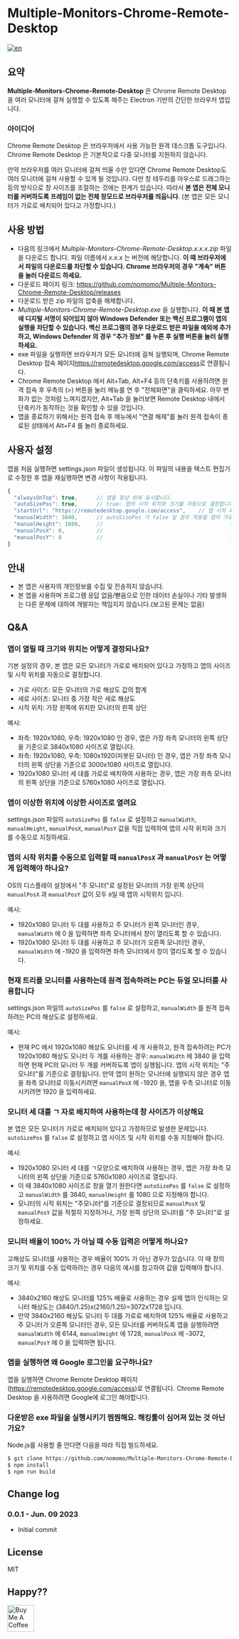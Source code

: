 # Multiple-Monitors-Chrome-Remote-Desktop

[![en](https://img.shields.io/badge/lang-en-red.svg)](https://github.com/nomomo/Multiple-Monitors-Chrome-Remote-Desktop/blob/main/README.en.md)

## 요약

**Multiple-Monitors-Chrome-Remote-Desktop** 은 Chrome Remote Desktop 을 여러 모니터에 걸쳐 실행할 수 있도록 해주는 Electron 기반의 간단한 브라우저 앱입니다.

### 아이디어

Chrome Remote Desktop 은 브라우저에서 사용 가능한 원격 데스크톱 도구입니다. Chrome Remote Desktop 은 기본적으로 다중 모니터를 지원하지 않습니다.

만약 브라우저를 여러 모니터에 걸쳐 띄울 수만 있다면 Chrome Remote Desktop도 여러 모니터에 걸쳐 사용할 수 있게 될 것입니다. 다만 창 테두리를 마우스로 드래그하는 등의 방식으로 창 사이즈를 조절하는 것에는 한계가 있습니다. 따라서 **본 앱은 전체 모니터를 커버하도록 프레임이 없는 전체 창모드로 브라우저를 띄웁니다**. (본 앱은 모든 모니터가 가로로 배치되어 있다고 가정합니다.)

## 사용 방법

- 다음의 링크에서 *Multiple-Monitors-Chrome-Remote-Desktop.x.x.x.zip* 파일을 다운로드 합니다. 파일 이름에서 *x.x.x* 는 버전에 해당합니다. **이 때 브라우저에서 파일의 다운로드를 차단할 수 있습니다. Chrome 브라우저의 경우 "계속" 버튼을 눌러 다운로드 하세요.**
- 다운로드 페이지 링크: <https://github.com/nomomo/Multiple-Monitors-Chrome-Remote-Desktop/releases>
- 다운로드 받은 zip 파일의 압축을 해제합니다.
- *Multiple-Monitors-Chrome-Remote-Desktop.exe* 을 실행합니다. **이 때 본 앱에 디지털 서명이 되어있지 않아 Windows Defender 또는 백신 프로그램이 앱의 실행을 차단할 수 있습니다. 백신 프로그램의 경우 다운로드 받은 파일을 예외에 추가하고, Windows Defender 의 경우 "추가 정보" 를 누른 후 실행 버튼을 눌러 실행하세요.**
- exe 파일을 실행하면 브라우저가 모든 모니터에 걸쳐 실행되며, Chrome Remote Desktop 접속 페이지<https://remotedesktop.google.com/access>로 연결됩니다.
- Chrome Remote Desktop 에서 Alt+Tab, Alt+F4 등의 단축키를 사용하려면 원격 접속 후 우측의 (>) 버튼을 눌러 메뉴를 연 후 "전체화면"을 클릭하세요. 아무 변화가 없는 것처럼 느껴지겠지만, Alt+Tab 을 눌러보면 Remote Desktop 내에서 단축키가 동작하는 것을 확인할 수 있을 것입니다.
- 앱을 종료하기 위해서는 원격 접속 후 메뉴에서 "연결 해제"를 눌러 원격 접속이 종료된 상태에서 Alt+F4 를 눌러 종료하세요.

## 사용자 설정

앱을 처음 실행하면 settings.json 파일이 생성됩니다. 이 파일의 내용을 텍스트 편집기로 수정한 후 앱을 재실행하면 변경 사항이 적용됩니다.

```javascript
{
  "alwaysOnTop": true,      // 앱을 항상 위에 표시합니다.
  "autoSizePos": true,      // true: 앱의 시작 위치와 크기를 자동으로 결정합니다. false: 사용자가 지정한 시작 위치와 크기로 앱을 실행합니다.
  "startUrl": "https://remotedesktop.google.com/access",    // 앱 시작 페이지
  "manualWidth": 3840,      // autoSizePos 가 false 일 경우 적용될 앱의 가로 사이즈
  "manualHeight": 1080,     //                                        세로 사이즈
  "manualPosX": 0,          //                                        가로 시작 위치(주모니터 기준)
  "manualPosY": 0           //                                        세로 시작 위치(주모니터 기준)
}
```

## 안내

- 본 앱은 사용자의 개인정보를 수집 및 전송하지 않습니다.
- 본 앱을 사용하며 프로그램 응답 없음/뻗음으로 인한 데이터 손실이나 기타 발생하는 다른 문제에 대하여 개발자는 책임지지 않습니다.(보고된 문제는 없음)

## Q&A

### 앱이 열릴 때 크기와 위치는 어떻게 결정되나요?

기본 설정의 경우, 본 앱은 모든 모니터가 가로로 배치되어 있다고 가정하고 앱의 사이즈 및 시작 위치를 자동으로 결정합니다.

- 가로 사이즈: 모든 모니터의 가로 해상도 값의 합계
- 세로 사이즈: 모니터 중 가장 작은 세로 해상도
- 시작 위치: 가장 왼쪽에 위치한 모니터의 왼쪽 상단

예시:

- 좌측: 1920x1080, 우측: 1920x1080 인 경우, 앱은 가장 좌측 모니터의 왼쪽 상단을 기준으로 3840x1080 사이즈로 열립니다.
- 좌측: 1920x1080, 우측: 1080x1920(피봇된 모니터) 인 경우, 앱은 가장 좌측 모니터의 왼쪽 상단을 기준으로 3000x1080 사이즈로 열립니다.
- 1920x1080 모니터 세 대를 가로로 배치하여 사용하는 경우, 앱은 가장 좌측 모니터의 왼쪽 상단을 기준으로 5760x1080 사이즈로 열립니다.

### 앱이 이상한 위치에 이상한 사이즈로 열려요

settings.json 파일의 `autoSizePos` 를 `false` 로 설정하고 `manualWidth`, `manualHeight`, `manualPosX`, `manualPosY` 값을 직접 입력하여 앱의 시작 위치와 크기를 수동으로 지정하세요.

### 앱의 시작 위치를 수동으로 입력할 때 `manualPosX` 과 `manualPosY` 는 어떻게 입력해야 하나요?

OS의 디스플레이 설정에서 "주 모니터"로 설정된 모니터의 가장 왼쪽 상단이 `manualPosX` 과 `manualPosY` 값이 모두 `0`일 때 앱의 시작위치 입니다.

예시:

- 1920x1080 모니터 두 대를 사용하고 주 모니터가 왼쪽 모니터인 경우, `manualWidth` 에 0 을 입력하면 좌측 모니터에서 창이 열리도록 할 수 있습니다.
- 1920x1080 모니터 두 대를 사용하고 주 모니터가 오른쪽 모니터인 경우, `manualWidth` 에 -1920 을 입력하면 좌측 모니터에서 창이 열리도록 할 수 있습니다.

### 현재 트리플 모니터를 사용하는데 원격 접속하려는 PC는 듀얼 모니터를 사용합니다

settings.json 파일의 `autoSizePos` 를 `false` 로 설정하고, `manualWidth` 를 원격 접속하려는 PC의 해상도로 설정하세요.

예시:

- 현재 PC 에서 1920x1080 해상도 모니터를 세 개 사용하고, 원격 접속하려는 PC가 1920x1080 해상도 모니터 두 개를 사용하는 경우: `manualWidth` 에 3840 을 입력하면 현재 PC의 모니터 두 개를 커버하도록 앱이 실행됩니다. 앱의 시작 위치는 "주 모니터"를 기준으로 결정됩니다. 만약 앱이 원하는 모니터에 실행되지 않은 경우 앱을 좌측 모니터로 이동시키려면 `manualPosX` 에 -1920 을, 앱을 우측 모니터로 이동시키려면 1920 을 입력하세요.

### 모니터 세 대를 ㄱ 자로 배치하여 사용하는데 창 사이즈가 이상해요

본 앱은 모든 모니터가 가로로 배치되어 있다고 가정하므로 발생한 문제입니다. `autoSizePos` 를 `false` 로 설정하고 앱 사이즈 및 시작 위치를 수동 지정해야 합니다.

예시:

- 1920x1080 모니터 세 대를 ㄱ모양으로 배치하여 사용하는 경우, 앱은 가장 좌측 모니터의 왼쪽 상단을 기준으로 5760x1080 사이즈로 열립니다.
- 이 때 3840x1080 사이즈로 창을 열기 원한다면 `autoSizePos` 를 `false` 로 설정하고 `manualWidth` 를 3840, `manualHeight` 를 1080 으로 지정해야 합니다.
- 모니터의 시작 위치는 "주모니터"를 기준으로 결정되므로 `manualPosX` 및 `manualPosY` 값을 적절히 지정하거나, 가장 왼쪽 상단의 모니터를 "주 모니터"로 설정하세요.

### 모니터 배율이 100% 가 아닐 때 수동 입력은 어떻게 하나요?

고해상도 모니터를 사용하는 경우 배율이 100% 가 아닌 경우가 있습니다. 이 때 창의 크기 및 위치를 수동 입력하려는 경우 다음의 예시를 참고하여 값을 입력해야 합니다.

예시:

- 3840x2160 해상도 모니터를 125% 배율로 사용하는 경우 실제 앱이 인식하는 모니터 해상도는 (3840/1.25)x(2160/1.25)=3072x1728 입니다.
- 만약 3840x2160 해상도 모니터 두 대를 가로로 배치하여 125% 배율로 사용하고 주 모니터가 오른쪽 모니터인 경우, 모든 모니터를 커버하도록 앱을 실행하려면 `manualWidth` 에 6144, `manualHeight` 에 1728, `manualPosX` 에 -3072, `manualPosY` 에 0 을 입력하면 됩니다.

### 앱을 실행하면 왜 Google 로그인을 요구하나요?

앱을 실행하면 Chrome Remote Desktop 페이지(<https://remotedesktop.google.com/access>)로 연결됩니다. Chrome Remote Desktop 을 사용하려면 Google에 로그인 해야합니다.

### 다운받은 exe 파일을 실행시키기 찜찜해요. 해킹툴이 심어져 있는 것 아닌가요?

Node.js를 사용할 줄 안다면 다음을 따라 직접 빌드하세요.

```bash
$ git clone https://github.com/nomomo/Multiple-Monitors-Chrome-Remote-Desktop.git
$ npm install
$ npm run build
```

## Change log

### 0.0.1 - Jun. 09 2023

- Initial commit

## License

MIT

## Happy??

<a href="https://www.buymeacoffee.com/nomomo" target="_blank"><img src="https://cdn.buymeacoffee.com/buttons/default-yellow.png" alt="Buy Me A Coffee" height="60"></a>